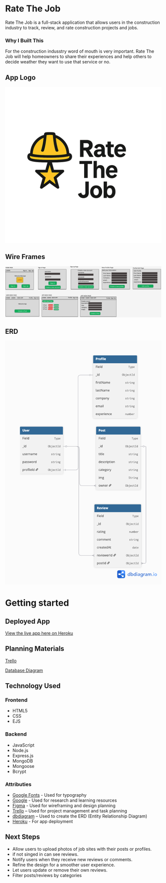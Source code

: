 # Rate The Job

Rate The Job is a full-stack application that allows users in the construction industry to track, review, and rate construction projects and jobs.

### Why I Built This

For the construction indusstry word of mouth is very important. Rate The Job will help homeowners to share their experiences and help others to decide weather they want to use that service or no.

## App Logo

![logo](/public/images/rateTheJob.png)

## Wire Frames 

![wireframe](/public/images/rateTheJob-WireFrame.png)

## ERD

![erd](/public/images/ERD.png)

# Getting started

## Deployed App
[View the live app here on Heroku](https://rate-the-job-ee4ca271ff23.herokuapp.com/)

## Planning Materials

[Trello](https://trello.com/b/3Tht9RF7/project2-rate-the-job)

[Database Diagram](https://dbdiagram.io/d/6861dfa6f413ba35086d12d5)

## Technology Used

### Frontend

- HTML5
- CSS
- EJS

### Backend

- JavaScript
- Node.js
- Express.js
- MongoDB
- Mongoose
- Bcrypt


### Attributies

- [Google Fonts](https://fonts.google.com/) - Used for typography
- [Google](https://www.google.com/) - Used for research and learning resources
- [Figma](https://www.figma.com/) - Used for wireframing and design planning
- [Trello](https://trello.com/) – Used for project management and task planning
- [dbdiagram](https://dbdiagram.io/) – Used to create the ERD (Entity Relationship Diagram)
- [Heroku](https://heroku.com/) - For app deployment

## Next Steps

- Allow users to upload photos of job sites with their posts or profiles.
- if not singed in can see reviews.
- Notify users when they receive new reviews or comments.
- Refine the design for a smoother user experience.
- Let users update or remove their own reviews.
- Filter posts/reviews by categories 



